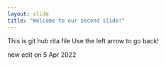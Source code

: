 ```yaml
---
layout: slide
title: "Welcome to our second slide!"
---
```


This is git hub rita file
Use the left arrow to go back!

new edit on 5 Apr 2022
